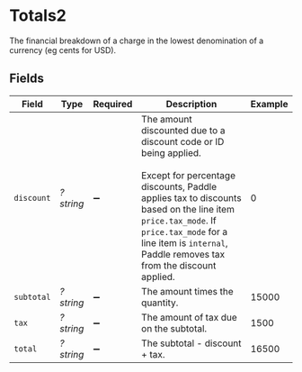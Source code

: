 # Totals2

The financial breakdown of a charge in the lowest denomination of a currency (eg cents for USD).


## Fields

| Field                                                                                                                                                                                                                                                                          | Type                                                                                                                                                                                                                                                                           | Required                                                                                                                                                                                                                                                                       | Description                                                                                                                                                                                                                                                                    | Example                                                                                                                                                                                                                                                                        |
| ------------------------------------------------------------------------------------------------------------------------------------------------------------------------------------------------------------------------------------------------------------------------------ | ------------------------------------------------------------------------------------------------------------------------------------------------------------------------------------------------------------------------------------------------------------------------------ | ------------------------------------------------------------------------------------------------------------------------------------------------------------------------------------------------------------------------------------------------------------------------------ | ------------------------------------------------------------------------------------------------------------------------------------------------------------------------------------------------------------------------------------------------------------------------------ | ------------------------------------------------------------------------------------------------------------------------------------------------------------------------------------------------------------------------------------------------------------------------------ |
| `discount`                                                                                                                                                                                                                                                                     | *?string*                                                                                                                                                                                                                                                                      | :heavy_minus_sign:                                                                                                                                                                                                                                                             | The amount discounted due to a discount code or ID being applied. <br/><br/>Except for percentage discounts, Paddle applies tax to discounts based on the line item `price.tax_mode`. If `price.tax_mode` for a line item is `internal`, Paddle removes tax from the discount applied. | 0                                                                                                                                                                                                                                                                              |
| `subtotal`                                                                                                                                                                                                                                                                     | *?string*                                                                                                                                                                                                                                                                      | :heavy_minus_sign:                                                                                                                                                                                                                                                             | The amount times the quantity.                                                                                                                                                                                                                                                 | 15000                                                                                                                                                                                                                                                                          |
| `tax`                                                                                                                                                                                                                                                                          | *?string*                                                                                                                                                                                                                                                                      | :heavy_minus_sign:                                                                                                                                                                                                                                                             | The amount of tax due on the subtotal.                                                                                                                                                                                                                                         | 1500                                                                                                                                                                                                                                                                           |
| `total`                                                                                                                                                                                                                                                                        | *?string*                                                                                                                                                                                                                                                                      | :heavy_minus_sign:                                                                                                                                                                                                                                                             | The subtotal - discount + tax.                                                                                                                                                                                                                                                 | 16500                                                                                                                                                                                                                                                                          |